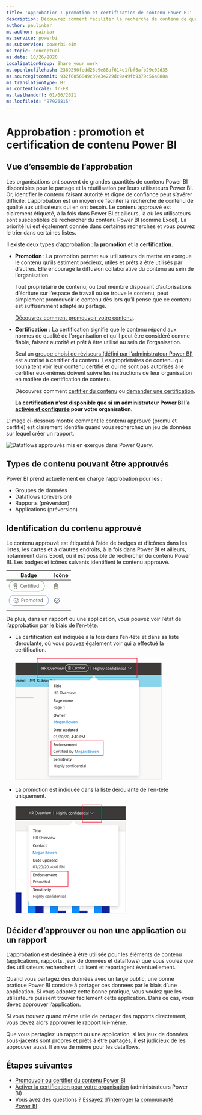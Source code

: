 ```yaml
---
title: 'Approbation : promotion et certification de contenu Power BI'
description: Découvrez comment faciliter la recherche de contenu de qualité grâce à la promotion ou à la certification.
author: paulinbar
ms.author: painbar
ms.service: powerbi
ms.subservice: powerbi-eim
ms.topic: conceptual
ms.date: 10/26/2020
LocalizationGroup: Share your work
ms.openlocfilehash: 2389290fedd26c9e88af614e1fbf6afb29c02d35
ms.sourcegitcommit: 932f6856849c39e34229dc9a49fb9379c56a888a
ms.translationtype: HT
ms.contentlocale: fr-FR
ms.lasthandoff: 01/06/2021
ms.locfileid: "97926815"
---
```

# <a name="endorsement---promoting-and-certifying-power-bi-content"></a>Approbation : promotion et certification de contenu Power BI

## <a name="endorsement-overview"></a>Vue d’ensemble de l’approbation

Les organisations ont souvent de grandes quantités de contenu Power BI disponibles pour le partage et la réutilisation par leurs utilisateurs Power BI. Or, identifier le contenu faisant autorité et digne de confiance peut s’avérer difficile. L’approbation est un moyen de faciliter la recherche de contenu de qualité aux utilisateurs qui en ont besoin. Le contenu approuvé est clairement étiqueté, à la fois dans Power BI et ailleurs, là où les utilisateurs sont susceptibles de rechercher du contenu Power BI (comme Excel). La priorité lui est également donnée dans certaines recherches et vous pouvez le trier dans certaines listes.

Il existe deux types d’approbation : la **promotion** et la **certification**.

* **Promotion** : La promotion permet aux utilisateurs de mettre en exergue le contenu qu’ils estiment précieux, utiles et prêts à être utilisés par d’autres. Elle encourage la diffusion collaborative du contenu au sein de l’organisation.

    Tout propriétaire de contenu, ou tout membre disposant d’autorisations d’écriture sur l’espace de travail où se trouve le contenu, peut simplement promouvoir le contenu dès lors qu’il pense que ce contenu est suffisamment adapté au partage.

    [Découvrez comment promouvoir votre contenu](service-endorse-content.md#promote-content).

* **Certification** : La certification signifie que le contenu répond aux normes de qualité de l’organisation et qu’il peut être considéré comme fiable, faisant autorité et prêt à être utilisé au sein de l’organisation.

    Seul un [groupe choisi de réviseurs (défini par l’administrateur Power BI)](../admin/service-admin-setup-certification.md) est autorisé à certifier du contenu. Les propriétaires de contenu qui souhaitent voir leur contenu certifié et qui ne sont pas autorisés à le certifier eux-mêmes doivent suivre les instructions de leur organisation en matière de certification de contenu.

    Découvrez comment [certifier du contenu](service-endorse-content.md#certify-content) ou [demander une certification](service-endorse-content.md#request-content-certification).

    **La certification n’est disponible que si un administrateur Power BI l’a [activée et configurée](../admin/service-admin-setup-certification.md) pour votre organisation**.

L’image ci-dessous montre comment le contenu approuvé (promu et certifié) est clairement identifié quand vous recherchez un jeu de données sur lequel créer un rapport.

![Dataflows approuvés mis en exergue dans Power Query.](media/service-endorsement-overview/power-bi-content-endorsement-dataset-select.png)

## <a name="content-types-that-can-be-endorsed"></a>Types de contenu pouvant être approuvés
Power BI prend actuellement en charge l’approbation pour les :
* Groupes de données
* Dataflows (préversion)
* Rapports (préversion)
* Applications (préversion)

## <a name="identifying-endorsed-content"></a>Identification du contenu approuvé

Le contenu approuvé est étiqueté à l’aide de badges et d’icônes dans les listes, les cartes et à d’autres endroits, à la fois dans Power BI et ailleurs, notamment dans Excel, où il est possible de rechercher du contenu Power BI. Les badges et icônes suivants identifient le contenu approuvé.

|Badge|Icône|
|---------|---------|
|![Capture d’écran du badge de certification.](media/service-endorsement-overview/certified-badge.png)|![Capture d’écran de l’icône de certification.](media/service-endorsement-overview/certified-icon.png)|
|![Capture d’écran du badge de promotion.](media/service-endorsement-overview/promoted-badge.png)|![Capture d’écran de l’icône de promotion.](media/service-endorsement-overview/promoted-icon.png)|
|||

De plus, dans un rapport ou une application, vous pouvez voir l’état de l’approbation par le biais de l’en-tête.
* La certification est indiquée à la fois dans l’en-tête et dans sa liste déroulante, où vous pouvez également voir qui a effectué la certification.

    ![Capture d’écran montrant un badge de certification dans un en-tête de rapport.](media/service-endorsement-overview/certification-report-header.png)

* La promotion est indiquée dans la liste déroulante de l’en-tête uniquement.
 
    ![Capture d’écran montrant un badge de promotion dans un en-tête de rapport.](media/service-endorsement-overview/promotion-report-header.png)

## <a name="deciding-whether-to-endorse-an-app-or-a-report"></a>Décider d’approuver ou non une application ou un rapport

L’approbation est destinée à être utilisée pour les éléments de contenu (applications, rapports, jeux de données et dataflows) que vous voulez que des utilisateurs recherchent, utilisent et repartagent éventuellement.

Quand vous partagez des données avec un large public, une bonne pratique Power BI consiste à partager ces données par le biais d’une application. Si vous adoptez cette bonne pratique, vous voulez que les utilisateurs puissent trouver facilement cette application. Dans ce cas, vous devez approuver l’application. 

Si vous trouvez quand même utile de partager des rapports directement, vous devez alors approuver le rapport lui-même. 

Que vous partagiez un rapport ou une application, si les jeux de données sous-jacents sont propres et prêts à être partagés, il est judicieux de les approuver aussi. Il en va de même pour les dataflows.  

## <a name="next-steps"></a>Étapes suivantes

* [Promouvoir ou certifier du contenu Power BI](service-endorse-content.md)
* [Activer la certification pour votre organisation](../admin/service-admin-setup-certification.md) (administrateurs Power BI)
* Vous avez des questions ? [Essayez d’interroger la communauté Power BI](https://community.powerbi.com/)